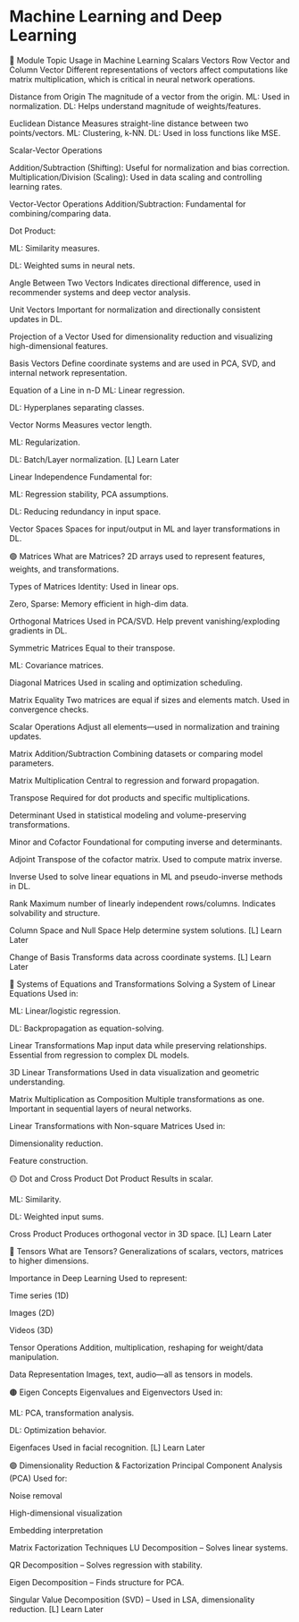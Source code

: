 <h1>Machine Learning and Deep Learning</h1>
📘 Module Topic Usage in Machine Learning
 Scalars
 Vectors
Row Vector and Column Vector
Different representations of vectors affect computations like matrix multiplication, which is critical in neural network operations.

Distance from Origin
The magnitude of a vector from the origin.
ML: Used in normalization.
DL: Helps understand magnitude of weights/features.


Euclidean Distance
Measures straight-line distance between two points/vectors.
ML: Clustering, k-NN.
DL: Used in loss functions like MSE.


Scalar-Vector Operations

Addition/Subtraction (Shifting): Useful for normalization and bias correction.
Multiplication/Division (Scaling): Used in data scaling and controlling learning rates.

Vector-Vector Operations
Addition/Subtraction: Fundamental for combining/comparing data.

Dot Product:

ML: Similarity measures.

DL: Weighted sums in neural nets.

Angle Between Two Vectors
Indicates directional difference, used in recommender systems and deep vector analysis.

Unit Vectors
Important for normalization and directionally consistent updates in DL.

Projection of a Vector
Used for dimensionality reduction and visualizing high-dimensional features.

Basis Vectors
Define coordinate systems and are used in PCA, SVD, and internal network representation.

Equation of a Line in n-D
ML: Linear regression.

DL: Hyperplanes separating classes.

Vector Norms
Measures vector length.

ML: Regularization.

DL: Batch/Layer normalization.
[L] Learn Later

Linear Independence
Fundamental for:

ML: Regression stability, PCA assumptions.

DL: Reducing redundancy in input space.

Vector Spaces
Spaces for input/output in ML and layer transformations in DL.


🟣 Matrices
What are Matrices?
2D arrays used to represent features, weights, and transformations.

Types of Matrices
Identity: Used in linear ops.

Zero, Sparse: Memory efficient in high-dim data.

Orthogonal Matrices
Used in PCA/SVD. Help prevent vanishing/exploding gradients in DL.

Symmetric Matrices
Equal to their transpose.

ML: Covariance matrices.

Diagonal Matrices
Used in scaling and optimization scheduling.

Matrix Equality
Two matrices are equal if sizes and elements match. Used in convergence checks.

Scalar Operations
Adjust all elements—used in normalization and training updates.

Matrix Addition/Subtraction
Combining datasets or comparing model parameters.

Matrix Multiplication
Central to regression and forward propagation.

Transpose
Required for dot products and specific multiplications.

Determinant
Used in statistical modeling and volume-preserving transformations.

Minor and Cofactor
Foundational for computing inverse and determinants.

Adjoint
Transpose of the cofactor matrix. Used to compute matrix inverse.

Inverse
Used to solve linear equations in ML and pseudo-inverse methods in DL.

Rank
Maximum number of linearly independent rows/columns. Indicates solvability and structure.

Column Space and Null Space
Help determine system solutions.
[L] Learn Later

Change of Basis
Transforms data across coordinate systems.
[L] Learn Later


🔷 Systems of Equations and Transformations
Solving a System of Linear Equations
Used in:

ML: Linear/logistic regression.

DL: Backpropagation as equation-solving.

Linear Transformations
Map input data while preserving relationships. Essential from regression to complex DL models.

3D Linear Transformations
Used in data visualization and geometric understanding.

Matrix Multiplication as Composition
Multiple transformations as one. Important in sequential layers of neural networks.

Linear Transformations with Non-square Matrices
Used in:

Dimensionality reduction.

Feature construction.


🟡 Dot and Cross Product
Dot Product
Results in scalar.

ML: Similarity.

DL: Weighted input sums.

Cross Product
Produces orthogonal vector in 3D space.
[L] Learn Later


🔴 Tensors
What are Tensors?
Generalizations of scalars, vectors, matrices to higher dimensions.

Importance in Deep Learning
Used to represent:

Time series (1D)

Images (2D)

Videos (3D)

Tensor Operations
Addition, multiplication, reshaping for weight/data manipulation.

Data Representation
Images, text, audio—all as tensors in models.


🟤 Eigen Concepts
Eigenvalues and Eigenvectors
Used in:

ML: PCA, transformation analysis.

DL: Optimization behavior.

Eigenfaces
Used in facial recognition.
[L] Learn Later


🟣 Dimensionality Reduction & Factorization
Principal Component Analysis (PCA)
Used for:

Noise removal

High-dimensional visualization

Embedding interpretation


Matrix Factorization Techniques
LU Decomposition – Solves linear systems.

QR Decomposition – Solves regression with stability.

Eigen Decomposition – Finds structure for PCA.

Singular Value Decomposition (SVD) – Used in LSA, dimensionality reduction.
[L] Learn Later

